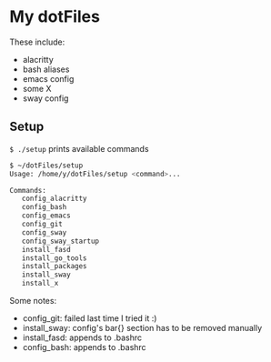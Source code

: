 My dotFiles
===========

These include:
- alacritty
- bash aliases
- emacs config
- some X
- sway config


## Setup
`$ ./setup` prints available commands

```bash
$ ~/dotFiles/setup
Usage: /home/y/dotFiles/setup <command>...

Commands:
   config_alacritty
   config_bash
   config_emacs
   config_git
   config_sway
   config_sway_startup
   install_fasd
   install_go_tools
   install_packages
   install_sway
   install_x
```

Some notes:
- config_git: failed last time I tried it :)
- install_sway: config's bar{} section has to be removed manually
- install_fasd: appends to .bashrc
- config_bash: appends to .bashrc
